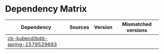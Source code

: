 # Dependency Matrix

Dependency | Sources | Version | Mismatched versions
---------- | ------- | ------- | -------------------
[cb-kubecd/bdd-spring-1579529693](https://github.com/cb-kubecd/bdd-spring-1579529693.git) |  | []() | 

